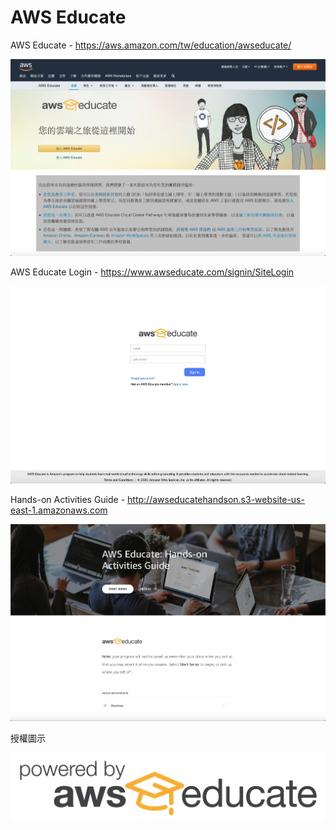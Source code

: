 # AWS Educate

AWS Educate - https://aws.amazon.com/tw/education/awseducate/

![](https://github.com/ycwang812/AWS-Educate/blob/master/images/AWS%20Educate.png)

AWS Educate Login - https://www.awseducate.com/signin/SiteLogin

![](https://github.com/ycwang812/AWS-Educate/blob/master/images/AWS%20Educate%20Login.png)

Hands-on Activities Guide - http://awseducatehandson.s3-website-us-east-1.amazonaws.com

![](https://github.com/ycwang812/AWS-Educate/blob/master/images/Hands-on%20Activities%20Guide.png)

授權圖示

![](https://github.com/ycwang812/AWS-Educate/blob/master/images/poweredby_AWSEducate.png)
